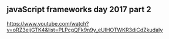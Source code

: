 javaScript frameworks day 2017 part 2
-

https://www.youtube.com/watch?v=oRZ3eijGTK4&list=PLPcgQFk9n9y_eUIHOTWKR3diCdZkudaIy
